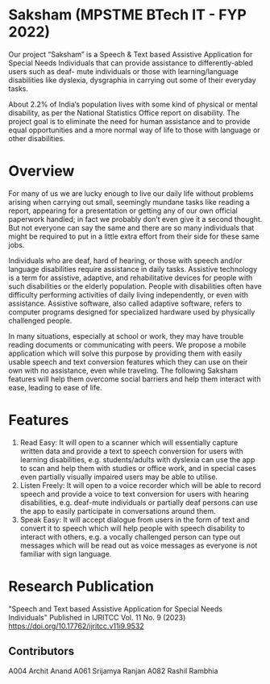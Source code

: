 # Saksham (MPSTME BTech IT - FYP 2022)

Our project “Saksham” is a Speech & Text based Assistive Application for Special Needs Individuals that can provide assistance to differently-abled users such as deaf- mute individuals or those with learning/language disabilities like dyslexia, dysgraphia in carrying out some of their everyday tasks.

About 2.2% of India’s population lives with some kind of physical or mental disability, as per the National Statistics Office report on disability.
The project goal is to eliminate the need for human assistance and to provide equal opportunities and a more normal way of life to those with language or other disabilities.

# Overview

For many of us we are lucky enough to live our daily life without problems arising when carrying out small, seemingly mundane tasks like reading a report, appearing for a presentation or getting any of our own official paperwork handled; in fact we probably don’t even give it a second thought. But not everyone can say the same and there are so many individuals that might be required to put in a little extra effort from their side for these same jobs.

Individuals who are deaf, hard of hearing, or those with speech and/or language disabilities require assistance in daily tasks. Assistive technology is a term for assistive, adaptive, and rehabilitative devices for people with such disabilities or the elderly population. People with disabilities often have difficulty performing activities of daily living independently, or even with assistance. Assistive software, also called adaptive software, refers to computer programs designed for specialized hardware used by physically challenged people.

In many situations, especially at school or work, they may have trouble reading documents or communicating with peers. We propose a mobile application which will solve this purpose by providing them with easily usable speech and text conversion features which they can use on their own with no assistance, even while traveling. The following Saksham features will help them overcome social barriers and help them interact with ease, leading to ease of life.

# Features

1. Read Easy: It will open to a scanner which will essentially capture written data and provide a text to speech conversion for users with learning disabilities, e.g. students/adults with dyslexia can use the app to scan and help them with studies or office work, and in special cases even partially visually impaired users may be able to utilise.
2. Listen Freely: It will open to a voice recorder which will be able to record speech and provide a voice to text conversion for users with hearing disabilities, e.g. deaf-mute individuals or partially deaf persons can use the app to easily participate in conversations around them.
3. Speak Easy: It will accept dialogue from users in the form of text and convert it to speech which will help people with speech disability to interact with others, e.g. a vocally challenged person can type out messages which will be read out as voice messages as everyone is not familiar with sign language.

# Research Publication

"Speech and Text based Assistive Application for Special Needs Individuals"
Published in IJRITCC Vol. 11 No. 9 (2023)
https://doi.org/10.17762/ijritcc.v11i9.9532

## Contributors

A004 Archit Anand
A061 Srijamya Ranjan
A082 Rashil Rambhia
